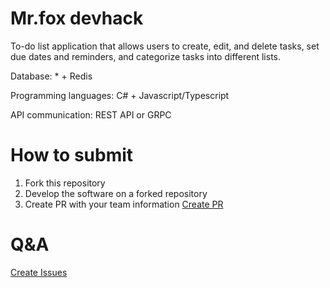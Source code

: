 # Mr.fox devhack

To-do list application that allows users to create, edit, and delete tasks, set due dates and reminders, and categorize tasks into different lists.

Database: \* + Redis

Programming languages: C# + Javascript/Typescript

API communication: REST API or GRPC

# How to submit

1. Fork this repository
2. Develop the software on a forked repository
3. Create PR with your team information [Create PR](https://github.com/devmountaintechfest/Mr.fox-devhack/pulls)

# Q&A

[Create Issues](https://github.com/devmountaintechfest/Mr.fox-devhack/issues)
